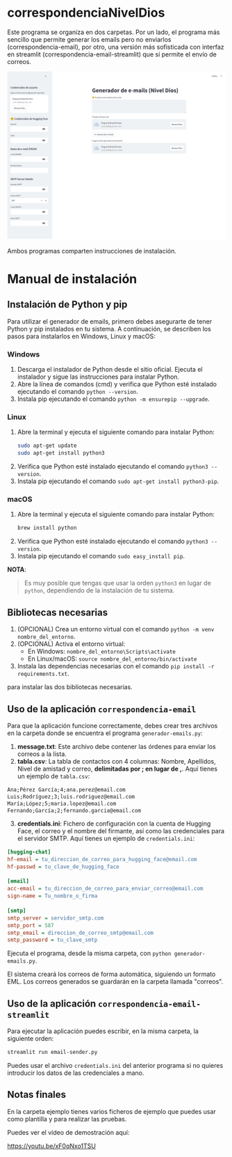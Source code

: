 # correspondenciaNivelDios

Este programa se organiza en dos carpetas. Por un lado, el programa más sencillo que permite generar los emails pero no enviarlos (correspondencia-email), por otro, una versión más sofisticada con interfaz en streamlit (correspondencia-email-streamlit) que sí permite el envío de correos.

![](imagenes/aplicacion.png)

Ambos programas comparten instrucciones de instalación.

# Manual de instalación

## Instalación de Python y pip

Para utilizar el generador de emails, primero debes asegurarte de tener Python y pip instalados en tu sistema. A continuación, se describen los pasos para instalarlos en Windows, Linux y macOS:

### Windows

1. Descarga el instalador de Python desde el sitio oficial. Ejecuta el instalador y sigue las instrucciones para instalar Python.
2. Abre la línea de comandos (cmd) y verifica que Python esté instalado ejecutando el comando `python --version`.
3. Instala pip ejecutando el comando `python -m ensurepip --upgrade`.

### Linux

1. Abre la terminal y ejecuta el siguiente comando para instalar Python:
   ```bash
   sudo apt-get update
   sudo apt-get install python3
   ```
2. Verifica que Python esté instalado ejecutando el comando `python3 --version`.
3. Instala pip ejecutando el comando `sudo apt-get install python3-pip`.

### macOS

1. Abre la terminal y ejecuta el siguiente comando para instalar Python:
   ```bash
   brew install python
   ```
2. Verifica que Python esté instalado ejecutando el comando `python3 --version`.
3. Instala pip ejecutando el comando `sudo easy_install pip`.

**NOTA**:

> Es muy posible que tengas que usar la orden ```python3``` en lugar de ```python```, dependiendo de la instalación de tu sistema.

## Bibliotecas necesarias

1. (OPCIONAL) Crea un entorno virtual con el comando `python -m venv nombre_del_entorno`.
2. (OPCIONAL) Activa el entorno virtual:
   - En Windows: `nombre_del_entorno\Scripts\activate`
   - En Linux/macOS: `source nombre_del_entorno/bin/activate`
3. Instala las dependencias necesarias con el comando `pip install -r requirements.txt`.

para instalar las dos bibliotecas necesarias. 

## Uso de la aplicación ```correspondencia-email```

Para que la aplicación funcione correctamente, debes crear tres archivos en la carpeta donde se encuentra el programa `generador-emails.py`:

1. **message.txt**: Este archivo debe contener las órdenes para enviar los correos a la lista.
2. **tabla.csv**: La tabla de contactos con 4 columnas: Nombre, Apellidos, Nivel de amistad y correo, **delimitadas por ; en lugar de ,**. Aquí tienes un ejemplo de `tabla.csv`:

```csv
Ana;Pérez García;4;ana.perez@email.com
Luis;Rodríguez;3;luis.rodriguez@email.com
María;López;5;maria.lopez@email.com
Fernando;García;2;fernando.garcia@email.com
```

3. **credentials.ini**: Fichero de configuración con la cuenta de Hugging Face, el correo y el nombre del firmante, así como las credenciales para el servidor SMTP. Aquí tienes un ejemplo de `credentials.ini`:

```ini
[hugging-chat]
hf-email = tu_direccion_de_correo_para_hugging_face@email.com
hf-passwd = tu_clave_de_hugging_face

[email]
acc-email = tu_direccion_de_correo_para_enviar_correo@email.com
sign-name = Tu_nombre_o_firma

[smtp]
smtp_server = servidor_smtp.com
smtp_port = 587
smtp_email = direccion_de_correo_smtp@email.com
smtp_password = tu_clave_smtp
```

Ejecuta el programa, desde la misma carpeta, con `python generador-emails.py`.

El sistema creará los correos de forma automática, siguiendo un formato EML. Los correos generados se guardarán en la carpeta llamada "correos".

## Uso de la aplicación ```correspondencia-email-streamlit```

Para ejecutar la aplicación puedes escribir, en la misma carpeta, la siguiente orden:

```bash
streamlit run email-sender.py
```

Puedes usar el archivo `credentials.ini` del anterior programa si no quieres introducir los datos de las credenciales a mano.

## Notas finales

En la carpeta ejemplo tienes varios ficheros de ejemplo que puedes usar como plantilla y para realizar las pruebas.

Puedes ver el vídeo de demostración aquí:

<https://youtu.be/xF0qNxo1TSU>
